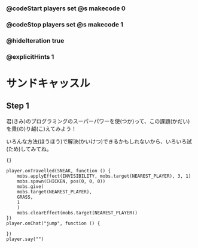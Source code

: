 ### @codeStart players set @s makecode 0
### @codeStop players set @s makecode 1

### @hideIteration true 
### @explicitHints 1


# サンドキャッスル
<!-- # Sandcastle! -->

## Step 1

君(きみ)のプログラミングのスーパーパワーを使(つか)って、この課題(かだい)を乗(の)り越(こ)えてみよう！<br>

いろんな方法(ほうほう)で解決(かいけつ)できるかもしれないから、いろいろ試(ため)してみてね。
<!-- Use your coding superpowers to overcome the challenges presented. Remember, there might be a lot of ways to solve them.  -->

```template
{}
``` 

```ghost
player.onTravelled(SNEAK, function () {
    mobs.applyEffect(INVISIBILITY, mobs.target(NEAREST_PLAYER), 3, 1)
    mobs.spawn(CHICKEN, pos(0, 0, 0))
    mobs.give(
    mobs.target(NEAREST_PLAYER),
    GRASS,
    1
    )
    mobs.clearEffect(mobs.target(NEAREST_PLAYER))
})
player.onChat("jump", function () {
	
})
player.say("")
```

